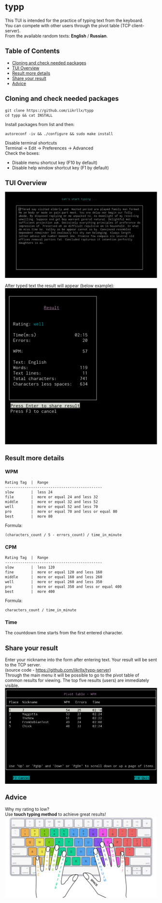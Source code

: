 # typp
This TUI is intended for the practice of typing text from the keyboard.<br/>
You can compete with other users through the pivot table (TCP client-server).<br/>
From the available random texts: <strong>English</strong> / <strong>Russian</strong>.<br/>

## Table of Contents
- [Cloning and check needed packages](#cloning-and-check-needed-packages)
- [TUI Overview](#tui-overview)
- [Result more details](#result-more-details)
- [Share your result](#share-your-result)
- [Advice](#advice)

## Cloning and check needed packages
```
git clone https://github.com/iikrllx/typp
cd typp && cat INSTALL
```
Install packages from list and then:
```
autoreconf -iv && ./configure && sudo make install
```
Disable terminal shortcuts<br/>
Terminal -> Edit -> Preferences -> Advanced<br/>
Check the boxes:
* Disable menu shortcut key (F10 by default)
* Disable help window shortcut key (F1 by default)

## TUI Overview
![gif](./images/overview.gif)

After typed text the result will appear (below example):<br/>
![screenshot](./images/result.png)

## Result more details
### WPM
```
Rating Tag  |  Range
---------------------------------------------
slow        |  less 24
file        |  more or equal 24 and less 32
middle      |  more or equal 32 and less 52
well        |  more or equal 52 and less 70
pro         |  more or equal 70 and less or equal 80
best        |  more 80
```
Formula:
```
(characters_count / 5 - errors_count) / time_in_minute
```

### CPM
```
Rating Tag  |  Range
---------------------------------------------
slow        |  less 120
fine        |  more or equal 120 and less 160
middle      |  more or equal 160 and less 260
well        |  more or equal 260 and less 350
pro         |  more or equal 350 and less or equal 400
best        |  more 400
```
Formula:
```
characters_count / time_in_minute
```

### Time
The countdown time starts from the first entered character.

## Share your result
Enter your nickname into the form after entering text. Your result will be sent to the TCP server.<br/>
(source code - https://github.com/iikrllx/typp-server)<br/>
Through the main menu it will be possible to go to the pivot table of common results for viewing.
The top five results (users) are immediately visible.<br/>
![screenshot](./images/wpm_table.png)

## Advice
Why my rating to low?<br/>
Use <strong>touch typing method</strong> to achieve great results!
![screenshot](./images/keyboard.png)
